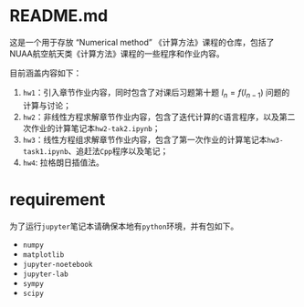 # README.md

这是一个用于存放 “Numerical method” 《计算方法》课程的仓库，包括了NUAA航空航天类《计算方法》课程的一些程序和作业内容。

目前涵盖内容如下：

1. `hw1`：引入章节作业内容，同时包含了对课后习题第十题 $I_n=f(I_{n-1})$ 问题的计算与讨论；
2. `hw2`：非线性方程求解章节作业内容，包含了迭代计算的`C`语言程序，以及第二次作业的计算笔记本`hw2-tak2.ipynb`；
3. `hw3`：线性方程组求解章节作业内容，包含了第一次作业的计算笔记本`hw3-task1.ipynb`、追赶法`Cpp`程序以及笔记；
4. `hw4`: 拉格朗日插值法。

# requirement

为了运行`jupyter`笔记本请确保本地有`python`环境，并有包如下。

- `numpy`
- `matplotlib`
- `jupyter-noetebook`
- `jupyter-lab`
- `sympy`
- `scipy`